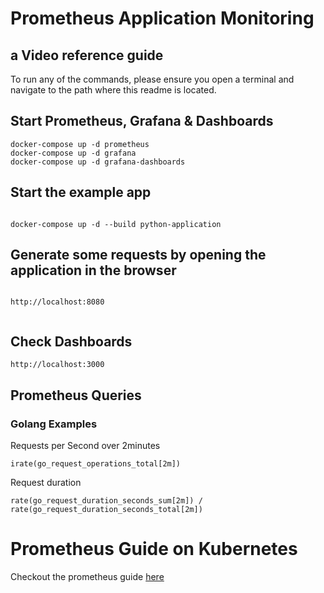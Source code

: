 # Prometheus Application Monitoring
## a Video reference guide

To run any of the commands, please ensure you open a terminal and navigate to the path where this readme is located.

## Start Prometheus, Grafana & Dashboards

```
docker-compose up -d prometheus
docker-compose up -d grafana
docker-compose up -d grafana-dashboards
```


## Start the example app 

```

docker-compose up -d --build python-application

```

## Generate some requests by opening the application in the browser

```

http://localhost:8080 


```

## Check Dashboards
```
http://localhost:3000

```
## Prometheus Queries
### Golang Examples

Requests per Second over 2minutes
```
irate(go_request_operations_total[2m])
```
Request duration
```
rate(go_request_duration_seconds_sum[2m]) / rate(go_request_duration_seconds_total[2m])
```

# Prometheus Guide on Kubernetes

Checkout the prometheus guide [here](./kubernetes/readme.md)